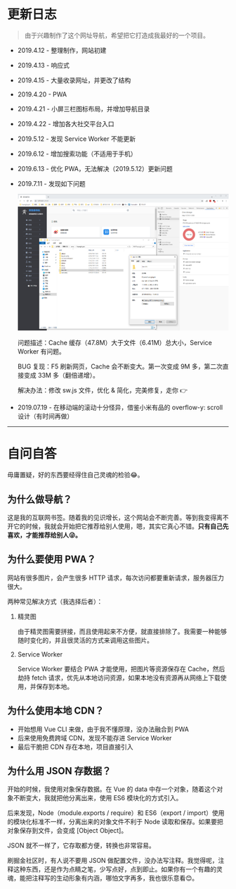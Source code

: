 # 更新日志

> 由于兴趣制作了这个网址导航，希望把它打造成我最好的一个项目。

- 2019.4.12 - 整理制作，网站初建

- 2019.4.13 - 响应式

- 2019.4.15 - 大量收录网址，并更改了结构

- 2019.4.20 - PWA

- 2019.4.21 - 小屏三栏图标布局，并增加导航目录

- 2019.4.22 - 增加各大社交平台入口

- 2019.5.12 - 发现 Service Worker 不能更新

- 2019.6.12 - 增加搜索功能（不适用于手机）

- 2019.6.13 - 优化 PWA，无法解决（2019.5.12）更新问题

- 2019.7.11 - 发现如下问题

  ![bug-2019-07-11](image/screenshot/bug-2019-07-11.png)

  问题描述：Cache 缓存（47.8M）大于文件（6.41M）总大小，Service Worker 有问题。

  BUG 复现：F5 刷新网页，Cache 会不断变大。第一次变成 9M 多，第二次直接变成 33M 多（翻倍递增）。

  解决办法：修改 sw.js 文件，优化 & 简化，完美修复，走你 👉
  
- 2019.07.19 - 在移动端的滚动十分怪异，借鉴小米有品的 overflow-y: scroll 设计（有时间再做）

-----

# 自问自答

毋庸置疑，好的东西要经得住自己灵魂的检验😂。

## 为什么做导航？

这是我的互联网书签。随着我的见识增长，这个网站会不断完善。等到我变得离不开它的时候，我就会开始把它推荐给别人使用，嗯，其实它真心不错。**只有自己先喜欢，才能推荐给别人😜。**

## 为什么要使用 PWA？

网站有很多图片，会产生很多 HTTP 请求，每次访问都要重新请求，服务器压力很大。

两种常见解决方式（我选择后者）：

1. 精灵图

   由于精灵图需要拼接，而且使用起来不方便，就直接排除了。我需要一种能够随时变化的，并且很灵活的方式来调用这些图片。

2. Service Worker

   Service Worker 要结合 PWA 才能使用，把图片等资源保存在 Cache，然后劫持 fetch 请求，优先从本地访问资源，如果本地没有资源再从网络上下载使用，并保存到本地。

## 为什么使用本地 CDN？

- 开始想用 Vue CLI 来做，由于我不懂原理，没办法融合到 PWA 
- 后来使用免费跨域 CDN，发现不能存进 Service Worker
- 最后干脆把 CDN 存在本地，项目直接引入

## 为什么用 JSON 存数据？

开始的时候，我使用对象保存数据。在 Vue 的 data 中存一个对象，随着这个对象不断变大，我就把他分离出来，使用 ES6 模块化的方式引入。

后来发现，Node（module.exports / require）和 ES6（export / import）使用的模块化标准不一样，分离出来的对象文件不利于 Node 读取和保存。如果要把对象保存到文件，会变成 [Object Object]。

JSON 就不一样了，它存取都方便，转换也非常容易。

刷掘金社区时，有人说不要用 JSON 做配置文件，没办法写注释。我觉得呢，注释这种东西，还是作为点睛之笔，少写点好，点到即止。如果你有一个有趣的灵魂，能把注释写的生动形象有内涵，哪怕文字再多，我也很乐意看😊。



